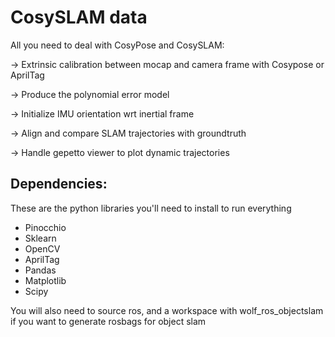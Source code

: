 # CosySLAM data

All you need to deal with CosyPose and CosySLAM:

-> Extrinsic calibration between mocap and camera frame with Cosypose or AprilTag

-> Produce the polynomial error model

-> Initialize IMU orientation wrt inertial frame

-> Align and compare SLAM trajectories with groundtruth

-> Handle gepetto viewer to plot dynamic trajectories

Dependencies:
---
These are the python libraries you'll need to install to run everything
* Pinocchio
* Sklearn
* OpenCV
* AprilTag
* Pandas
* Matplotlib
* Scipy 

You will also need to source ros, and a workspace with wolf_ros_objectslam if you want to generate rosbags for object slam

